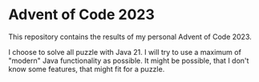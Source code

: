 # Advent of Code 2023

This repository contains the results of my personal Advent of Code 2023.

I choose to solve all puzzle with Java 21. I will try to use a maximum of "modern" Java functionality as possible. It might be possible, that I don't know some features, that might fit for a puzzle.